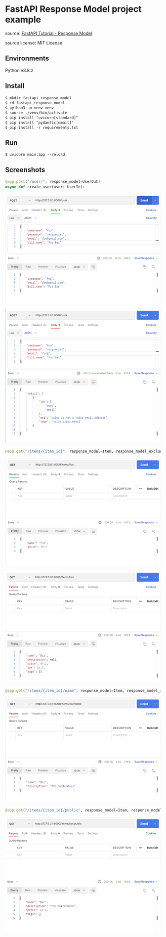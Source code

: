 # FastAPI Response Model project example

source: [FastAPI Tutorial - Response Model](https://fastapi.tiangolo.com/tutorial/response-model/)

source license: MIT License

## Environments
Python v3.8.2

## Install
```shell
$ mkdir fastapi_response_model
$ cd fastapi_response_model
$ python3 -m venv venv
$ source ./venv/bin/activate
$ pip install "uvicorn[standard]"
$ pip install "pydantic[email]"
$ pip install -r requirements.txt
```

## Run
```shell
$ uvicorn main:app --reload
```

## Screenshots
```python
@app.post("/user/", response_model=UserOut)
async def create_user(user: UserIn):
```
![POST /user](screenshots/post_user.png)

![POST /user](screenshots/post_user_with_wrong_email.png)

```python
@app.get("/items/{item_id}", response_model=Item, response_model_exclude_unset=True)
```
![GET /items/foo](screenshots/get_items_foo.png)

![GET /items/baz](screenshots/get_items_baz.png)

```python
@app.get("/items/{item_id}/name", response_model=Item, response_model_include={"name", "description"})
```
![GET /items/bar/name](screenshots/get_items_bar_name.png)

```python
@app.get("/items/{item_id}/public", response_model=Item, response_model_exclude={"tax"})
```
![GET /items/bar/public](screenshots/get_items_bar_public.png)

